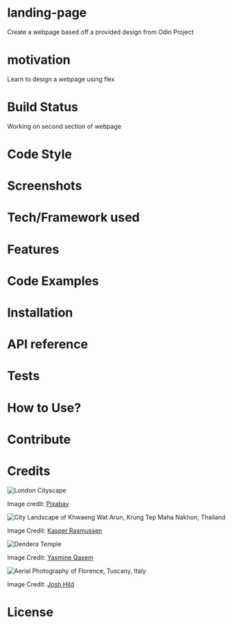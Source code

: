 # landing-page

Create a webpage based off a provided design from Odin Project

# motivation 

Learn to design a webpage using flex 

# Build Status

Working on second section of webpage

# Code Style

# Screenshots

# Tech/Framework used

# Features

# Code Examples

# Installation

# API reference

# Tests

# How to Use? 

# Contribute

# Credits

![London Cityscape](https://www.pexels.com/photo/460672/)

Image credit: [Pixabay](https://www.pexels.com/@pixabay/)

![City Landscape of Khwaeng Wat Arun, Krung Tep Maha Nakhon, Thailand](https://www.pexels.com/photo/city-landscape-1031659/)

Image Credit: [Kasper Rasmussen](https://www.pexels.com/@freestockpro/)

![Dendera Temple](https://www.pexels.com/photo/a-tourist-looking-at-pillars-inside-the-dendera-temple-2034684/)

Image Credit: [Yasmine Qasem](https://www.pexels.com/@yasmine-qasem-1054896/)

![Aerial Photography of Florence, Tuscany, Italy](https://www.pexels.com/photo/aerial-photography-of-city-2422461/)

Image Credit: [Josh Hild](https://www.pexels.com/@josh-hild-1270765/)

# License




